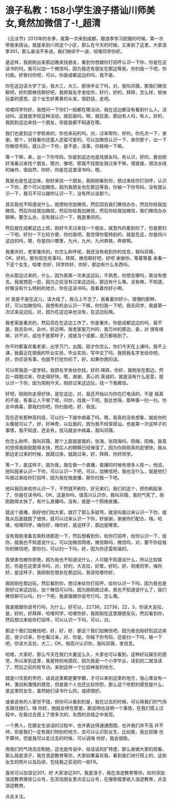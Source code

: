 # 浪子私教：158小学生浪子搭讪川师美女,竟然加微信了-!_超清

《云淡节》2013年的冬季，我第一次来到成都，跟浪季学习把眉的时候，第一次带我来搭讪，就是来到川师这个小区，那么在今天的时候，又来到了这里，大家浪季301，那么废话不多说，我们继续干一波，哈喽同学你好。

是这样，我刚刚出来那边晚来找朋友，看到你想跟你打招呼认识一下你，你是在这读书的吗，我可以加一个微信吗，因为我还有朋友在那边等我，你扫我一下吧，你扫我，好我扫你吧，可以，你是成都这边的吗，我不是。

你在这边读大学了没，我大三，大三，那快毕业了吗，对，我叫邓薇，那我们微信聊吧，好的那微信聊好吧，我把我名字发给你，好行，好的，拜拜，怎么样，愉快玩耍的感觉，这个女生好黄黄的头发，很舒适，走吧。

哈喽同学你好，我想问一下你们一般都在哪活动，我在这边都没有看到什么人，活动吗，这就是学校这种活动，就前面吗，啊，就前面，那边有人吗，有人，好的，我刚到这边来找一个朋友，但是我都不知道在哪。

我们也是到这个学校来的，你也来玩的吗，对，过来帮你，好的，你先点一下，谢谢，那个，对我看你还蛮人还蛮可爱的，可以加微信认识一下，来你那个，出一下你微信号码，就认识一下你，是不是，没事，你联络一下嘛。

等一下嘛，来，出一下你号码，你是到这边也是找朋友吗，有认识，好的，我也刚好准备过来找个朋友，嗯对，像吧，那我不找朋友我过来干嘛，很直接，很流水线的操作，很自然，你好，你是在这里读书吗，嗯。

我是也是在这边来，刚好来找一个朋友，我刚刚看到你，想过来给你打招呼，认识一下你，那个可以加微信，因为我朋友也在那边等我，你输一下你号码，没有就认识一下，我可不可以跟你认识一下，没有所以说那个。

其实我也不知道说什么，就想给你加微信，然后回去我们微信办办，然后你给我加微信，然后你给我加微信，然后你给我加微信，然后你给我加微信，我们微信办办聊嘛，要怎么办，没有就认识一下，我是重庆的。

然后就在成都这边上班，刚好今天过来找一个朋友，就意外的看到你了，你是那扫一下吧，好扫一下比较方便，你扫我吧，我觉得你蛮特别的，就是在这，你是四川这边的吗，嗯，你是四川哪里，九州，九州，九州奔铁，奔铁啊。

我重庆的，老家重庆的，你怎么称呼呢，我还没有收到你的信息，我叫邓薇，OK，好的，那你现在有事吗，拜拜，微信聊好吧，好吧 谢谢你，等着等着 来看一下这个女生，哈喽 你好，同学你好，你好，那边有什么东西吗。

你从那边过来的，什么，因为我第一次来这边玩，不熟悉，你想去哪吗，我没有想去，我就想逛一逛，因为之前没有过来这边玩，那边有什么嘴，没有嘛，不知道，好像没有什么特别的地方，你在这读书吗，我看着你好小啊。

对 我是不是在这儿，读大级了，我马上不念了，我看着你好小，很懵的那种，好，可以加微信吗，我想有机会认识一下嘛，你扫我一下吧，我去同学，我是第一次过来这边玩，对，因为在这边来也没有，在这边玩嘛。

我老家是重庆的，然后现在在这边工作了，你是重庆，你是成都这边的吗，我不是，我去杂州，杂州，好近啊，我老家是万州的，我万州的那边，是，对 很有缘嘛，对不对，成也不是那样子，成就当个成都，连万都收到了。

你平时都喜欢看老家，出学万门，出国，刚才你怎么，你们今天在上课吗，我不上课，我最近在搞我的毕业实验，毕业实验，写中文了吗，我把我名字发给你吧，好，你应该有事，也就不打扰你的了，好，如果你困的话。

可以带我逛一逛学校，我把名字发给你找，好的 拜拜，你好，我刚坐在那边，然后一路跑过来，你走得好快，嗯，谢谢，真心的 真诚的，就是没有什么恶意，就认识一下你，因为刚刚今天，刚好过来这边玩，找一下我微信。

好吧，刚刚你走得好快，是在这边，对，我还开始以为你在打电话的，不是 我真的不是，有事让人干嘛了呢，问你，找我一下吧，我总觉得，那种事一扫一扫，你会中病毒，那我扫你吧，你扫我吧，好，我说。

现在还有那种高科技，可以扫一下就中病毒了吗，嗯，我真的没有想象，就给你的头像就可以了，好，好神奇，以后我的，因为我不经常搭讪，也是第一次这样子的事情，我不知道，还会有，找马就会中病毒，我叫邓薇。

你怎么称呼，我叫邓薇，那个上面就是我的，张海，张阳海吗，阳梅，阳梅，我真的觉得我刚刚跑得太快，然后人的眼睛已经保湿了，因为你刚刚真的走很快，我从那边走过来的时候，就跳过来，就跳过来，好，拜拜，你好同学。

等一下，是这样子，因为我，我在做一个直播，直播的时候有很多人抠一，他说，他叫我来认识一下你，可以认识一下吧，可以，加微信吧，我也没什么，就是他们叫我过来给你打招呼，因为我在做直播，那你扫我一下吧。

他叫我回来给你认识一下，不然就不刷你，好兄弟们，我们的这个，把你刷起来了，你是在读书吗，OK，这是你吗，很高兴认识你，我叫邓薇，我的气死了，刚刚跑得太快了，有什么直播吗，没有，就是一个网络直播。

就这个直播，刚好他们给大家，就打了那么多疑骂，就说叫我过来认识一下你，就我从后面就跑了很快，就可以过来认识一下你，好谢谢，谢谢你们配合，嗨，哈喽，哈喽同学，嗨你好，嗨你好，是这样子，那边是哪里。

没有我刚准备去南秋场那逛一下，然后想看到你，给你打招呼，给你认识一下，给你，就我也不知道说什么，可以加微信网络，微信聊吗，微信吗，对，要不你给我你的微信吧，那你扫，可以扫一下吗，好，因为你还蛮和谐的。

我很害怕被你拒绝，因为我也不知道说什么，人可能不知道说什么，所以比较尴尬，你是在这里读书吗，对，好的，大吉拉，好累，好的，好，哈喽同学，嗨你好，是这样子，我刚刚在朋友在那边玩，我说哈喽你好。

我刚刚在那边玩，然后看到你，想过来给你打招呼，给你认识一下吗，因为我也是刚好过来这边玩，加个微信可以吗，因为刚刚跑过来，我也不知道说什么了，我们微信聊可以吗，扫一下吧，我直接跟你说号行吗，怎么嘞。

我直接跟你说号行吗，为什么，好可以，22736，22736，22，3，你读大吉拉，是，好的，好拜拜，哈喽同学，哈喽你好，我刚刚在这里跟朋友玩，然后看到你，然后想过来给你打招呼，可以认识一下吗，可以，对。

那这个我们加微信吧，好，好，好，那这个我们加微信吧，因为我也刚好到这边来逛，很少过来，你也看过来，对，你是，你输下你号码，还是扫一下吗，输一下吧，你读大吉拉，大二，OK，很高兴认识你，我叫邓薇，发信息。

哈喽，大家好，那么今天在我们大厦这么久，大家也可以看到，这种好玩娱乐的感觉，所以来到这里，我是特别地感叹，因为我是一个小学毕业，读到初二就没读了，然后之前的班专功，来到这样一个比较神圣的地方。

就是川住民的学府，话说这里都是要学霸，才可以来到这里的地方，我心里会有一种，激动和激情的感觉，但是我个人也还比较欣慰，那么这个欣慰的感觉是什么，是这里的女生，虽然她们读书什么的，成绩很好。

或者说有的人家世不错，但你可以看到的是，我在过去的时候，可以用我们的气场去镇住她们，嗨 你好，她就会停在那里，那说明也说明一个事情，在我们搭上过程中，在我过去搭上了很多次的，东西的总结之中发现。

一个男人，在跟女生说话的过程中，也许表达得通通图图，也许我们并不高 并不帅，但是我们一定有我们特别的地方，去可以认识到女生，比如我，我比较矮 也不算帅，但是我可以走过去的时候，可以说嗨 你好，我会很稳。

用我们的气场去压制她，这也是传说中，俗话说的扩特度，那么谢谢大家的观看，那么我是浪子，我在浪迹教育等你，大家如果喜欢我，看到我们进行搭上的，这些女生的照片以及后续，包括我之前说的一些FR。

喜欢可以加浪记301，好 大家浪记301，我是浪子，我在浪迹教育等你，如何添加浪迹教育微信公众号，在添加朋友里点击公众号，在搜索框里收入浪迹教育，点击浪迹教育。

点击关注。